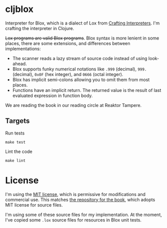 # cljblox

Interpreter for Blox, which is a dialect of Lox from [Crafting Interpreters](https://craftinginterpreters.com/). I'm crafting the interpreter in Clojure.

~~Lox programs are valid Blox programs~~. Blox syntax is more lenient in some places, there are some extensions, and differences between implementations:

- The scanner reads a lazy stream of source code instead of using look-ahead.
- Blox supports funky numerical notations like `.999` (decimal), `999.` (decimal), `0x0F` (hex integer), and `0666` (octal integer).
- Blox has implicit semi-colons allowing you to omit them from most places.
- Functions have an implicit return. The returned value is the result of last evaluated expression in function body.

We are reading the book in our reading circle at Reaktor Tampere.

## Targets

Run tests

    make test

Lint the code

    make lint

# License

I'm using the [MIT license](./LICENSE), which is permissive for modifications and commercial use. This matches [the repository for the book](https://github.com/munificent/craftinginterpreters), which adopts MIT license for source files.

I'm using some of these source files for my implementation. At the moment, I've copied some `.lox` source files for resources in Blox unit tests.
